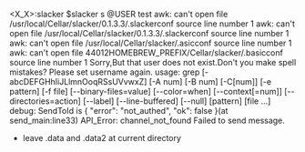 
<X_X>:slacker $slacker s @USER test
awk: can't open file /usr/local/Cellar/slacker/0.1.3.3/.slackerconf
 source line number 1
awk: can't open file /usr/local/Cellar/slacker/0.1.3.3/.slackerconf
 source line number 1
awk: can't open file /usr/local/Cellar/slacker/.asicconf
 source line number 1
awk: can't open file 44012HOMEBREW_PREFIX/Cellar/slacker/.basicconf
 source line number 1
Sorry,But that user does not exist.Don't you make spell mistakes?
Please set username again.
usage: grep [-abcDEFGHhIiJLlmnOoqRSsUVvwxZ] [-A num] [-B num] [-C[num]]
        [-e pattern] [-f file] [--binary-files=value] [--color=when]
        [--context[=num]] [--directories=action] [--label] [--line-buffered]
        [--null] [pattern] [file ...]
debug: SendToId is  { "error": "not_authed", "ok": false }(at send_main:line33)
API_Error: channel_not_found
Failed to send message.


 * leave .data and .data2 at current directory
